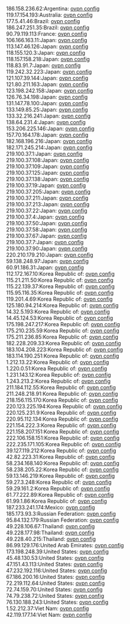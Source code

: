 186.158.236.62:Argentina: [ovpn config](vpn/186_158_236_62.ovpn)  
119.17.154.193:Australia: [ovpn config](vpn/119_17_154_193.ovpn)  
177.5.41.46:Brazil: [ovpn config](vpn/177_5_41_46.ovpn)  
186.247.251.35:Brazil: [ovpn config](vpn/186_247_251_35.ovpn)  
90.79.119.113:France: [ovpn config](vpn/90_79_119_113.ovpn)  
106.166.163.11:Japan: [ovpn config](vpn/106_166_163_11.ovpn)  
113.147.46.126:Japan: [ovpn config](vpn/113_147_46_126.ovpn)  
118.155.120.3:Japan: [ovpn config](vpn/118_155_120_3.ovpn)  
118.157.158.218:Japan: [ovpn config](vpn/118_157_158_218.ovpn)  
118.83.91.7:Japan: [ovpn config](vpn/118_83_91_7.ovpn)  
119.242.32.223:Japan: [ovpn config](vpn/119_242_32_223.ovpn)  
121.107.39.144:Japan: [ovpn config](vpn/121_107_39_144.ovpn)  
121.80.211.163:Japan: [ovpn config](vpn/121_80_211_163.ovpn)  
123.198.242.158:Japan: [ovpn config](vpn/123_198_242_158.ovpn)  
126.76.34.198:Japan: [ovpn config](vpn/126_76_34_198.ovpn)  
131.147.78.100:Japan: [ovpn config](vpn/131_147_78_100.ovpn)  
133.149.85.25:Japan: [ovpn config](vpn/133_149_85_25.ovpn)  
133.32.216.241:Japan: [ovpn config](vpn/133_32_216_241.ovpn)  
138.64.231.4:Japan: [ovpn config](vpn/138_64_231_4.ovpn)  
153.206.225.146:Japan: [ovpn config](vpn/153_206_225_146.ovpn)  
157.70.164.178:Japan: [ovpn config](vpn/157_70_164_178.ovpn)  
182.168.196.216:Japan: [ovpn config](vpn/182_168_196_216.ovpn)  
182.171.245.214:Japan: [ovpn config](vpn/182_171_245_214.ovpn)  
219.100.37.1:Japan: [ovpn config](vpn/219_100_37_1.ovpn)  
219.100.37.108:Japan: [ovpn config](vpn/219_100_37_108.ovpn)  
219.100.37.109:Japan: [ovpn config](vpn/219_100_37_109.ovpn)  
219.100.37.125:Japan: [ovpn config](vpn/219_100_37_125.ovpn)  
219.100.37.138:Japan: [ovpn config](vpn/219_100_37_138.ovpn)  
219.100.37.19:Japan: [ovpn config](vpn/219_100_37_19.ovpn)  
219.100.37.205:Japan: [ovpn config](vpn/219_100_37_205.ovpn)  
219.100.37.211:Japan: [ovpn config](vpn/219_100_37_211.ovpn)  
219.100.37.213:Japan: [ovpn config](vpn/219_100_37_213.ovpn)  
219.100.37.22:Japan: [ovpn config](vpn/219_100_37_22.ovpn)  
219.100.37.4:Japan: [ovpn config](vpn/219_100_37_4.ovpn)  
219.100.37.50:Japan: [ovpn config](vpn/219_100_37_50.ovpn)  
219.100.37.58:Japan: [ovpn config](vpn/219_100_37_58.ovpn)  
219.100.37.67:Japan: [ovpn config](vpn/219_100_37_67.ovpn)  
219.100.37.7:Japan: [ovpn config](vpn/219_100_37_7.ovpn)  
219.100.37.90:Japan: [ovpn config](vpn/219_100_37_90.ovpn)  
220.210.179.210:Japan: [ovpn config](vpn/220_210_179_210.ovpn)  
59.138.248.97:Japan: [ovpn config](vpn/59_138_248_97.ovpn)  
60.91.186.31:Japan: [ovpn config](vpn/60_91_186_31.ovpn)  
112.172.167.10:Korea Republic of: [ovpn config](vpn/112_172_167_10.ovpn)  
115.21.211.50:Korea Republic of: [ovpn config](vpn/115_21_211_50.ovpn)  
115.22.139.37:Korea Republic of: [ovpn config](vpn/115_22_139_37.ovpn)  
115.95.116.35:Korea Republic of: [ovpn config](vpn/115_95_116_35.ovpn)  
119.201.4.69:Korea Republic of: [ovpn config](vpn/119_201_4_69.ovpn)  
125.180.94.214:Korea Republic of: [ovpn config](vpn/125_180_94_214.ovpn)  
14.32.5.193:Korea Republic of: [ovpn config](vpn/14_32_5_193.ovpn)  
14.45.124.53:Korea Republic of: [ovpn config](vpn/14_45_124_53.ovpn)  
175.198.247.217:Korea Republic of: [ovpn config](vpn/175_198_247_217.ovpn)  
175.210.235.59:Korea Republic of: [ovpn config](vpn/175_210_235_59.ovpn)  
175.211.236.85:Korea Republic of: [ovpn config](vpn/175_211_236_85.ovpn)  
182.228.209.33:Korea Republic of: [ovpn config](vpn/182_228_209_33.ovpn)  
183.104.208.223:Korea Republic of: [ovpn config](vpn/183_104_208_223.ovpn)  
183.114.190.251:Korea Republic of: [ovpn config](vpn/183_114_190_251.ovpn)  
1.212.13.22:Korea Republic of: [ovpn config](vpn/1_212_13_22.ovpn)  
1.220.0.51:Korea Republic of: [ovpn config](vpn/1_220_0_51.ovpn)  
1.231.143.12:Korea Republic of: [ovpn config](vpn/1_231_143_12.ovpn)  
1.243.213.2:Korea Republic of: [ovpn config](vpn/1_243_213_2.ovpn)  
211.184.112.55:Korea Republic of: [ovpn config](vpn/211_184_112_55.ovpn)  
211.248.218.91:Korea Republic of: [ovpn config](vpn/211_248_218_91.ovpn)  
218.156.115.170:Korea Republic of: [ovpn config](vpn/218_156_115_170.ovpn)  
220.123.225.194:Korea Republic of: [ovpn config](vpn/220_123_225_194.ovpn)  
220.125.231.9:Korea Republic of: [ovpn config](vpn/220_125_231_9.ovpn)  
220.95.112.134:Korea Republic of: [ovpn config](vpn/220_95_112_134.ovpn)  
221.154.222.3:Korea Republic of: [ovpn config](vpn/221_154_222_3.ovpn)  
221.158.207.151:Korea Republic of: [ovpn config](vpn/221_158_207_151.ovpn)  
222.106.158.151:Korea Republic of: [ovpn config](vpn/222_106_158_151.ovpn)  
222.235.171.105:Korea Republic of: [ovpn config](vpn/222_235_171_105.ovpn)  
39.127.119.212:Korea Republic of: [ovpn config](vpn/39_127_119_212.ovpn)  
42.82.223.31:Korea Republic of: [ovpn config](vpn/42_82_223_31.ovpn)  
58.234.168.140:Korea Republic of: [ovpn config](vpn/58_234_168_140.ovpn)  
58.238.205.22:Korea Republic of: [ovpn config](vpn/58_238_205_22.ovpn)  
59.13.146.219:Korea Republic of: [ovpn config](vpn/59_13_146_219.ovpn)  
59.27.3.248:Korea Republic of: [ovpn config](vpn/59_27_3_248.ovpn)  
59.29.161.2:Korea Republic of: [ovpn config](vpn/59_29_161_2.ovpn)  
61.77.222.89:Korea Republic of: [ovpn config](vpn/61_77_222_89.ovpn)  
61.99.1.86:Korea Republic of: [ovpn config](vpn/61_99_1_86.ovpn)  
187.233.241.174:Mexico: [ovpn config](vpn/187_233_241_174.ovpn)  
185.173.93.3:Russian Federation: [ovpn config](vpn/185_173_93_3.ovpn)  
95.84.132.179:Russian Federation: [ovpn config](vpn/95_84_132_179.ovpn)  
49.228.106.67:Thailand: [ovpn config](vpn/49_228_106_67.ovpn)  
49.228.177.98:Thailand: [ovpn config](vpn/49_228_177_98.ovpn)  
49.228.40.215:Thailand: [ovpn config](vpn/49_228_40_215.ovpn)  
86.99.129.176:United Arab Emirates: [ovpn config](vpn/86_99_129_176.ovpn)  
173.198.248.39:United States: [ovpn config](vpn/173_198_248_39.ovpn)  
45.48.130.53:United States: [ovpn config](vpn/45_48_130_53.ovpn)  
47.151.43.113:United States: [ovpn config](vpn/47_151_43_113.ovpn)  
47.232.192.116:United States: [ovpn config](vpn/47_232_192_116.ovpn)  
67.186.200.16:United States: [ovpn config](vpn/67_186_200_16.ovpn)  
72.219.112.64:United States: [ovpn config](vpn/72_219_112_64.ovpn)  
72.74.159.70:United States: [ovpn config](vpn/72_74_159_70.ovpn)  
74.79.238.72:United States: [ovpn config](vpn/74_79_238_72.ovpn)  
76.130.188.243:United States: [ovpn config](vpn/76_130_188_243.ovpn)  
1.52.212.37:Viet Nam: [ovpn config](vpn/1_52_212_37.ovpn)  
42.119.177.14:Viet Nam: [ovpn config](vpn/42_119_177_14.ovpn)  
